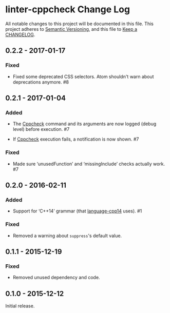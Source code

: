 # linter-cppcheck Change Log #

All notable changes to this project will be documented in this file. This
project adheres to [Semantic Versioning], and this file to [Keep a CHANGELOG].

## 0.2.2 - 2017-01-17 ##

### Fixed ###

*   Fixed some deprecated CSS selectors. Atom shouldn't warn about deprecations
    anymore. #8

## 0.2.1 - 2017-01-04 ##

### Added ###

*   The [Cppcheck] command and its arguments are now logged (debug level) before
    execution. #7

*   If [Cppcheck] execution fails, a notification is now shown. #7

### Fixed ###

*   Made sure ‘unusedFunction’ and ‘missingInclude’ checks actually work. #7

## 0.2.0 - 2016-02-11 ##

### Added ###

*   Support for ‘C++14’ grammar (that [language-cpp14] uses). #1

### Fixed ###

*   Removed a warning about `suppress`'s default value.

## 0.1.1 - 2015-12-19 ##

### Fixed ###

*   Removed unused dependency and code.

## 0.1.0 - 2015-12-12 ##

Initial release.

  [Cppcheck]: http://cppcheck.sourceforge.net

  [Keep a CHANGELOG]: http://keepachangelog.com

  [Semantic Versioning]: http://semver.org

  [language-cpp14]: https://atom.io/packages/language-cpp14
